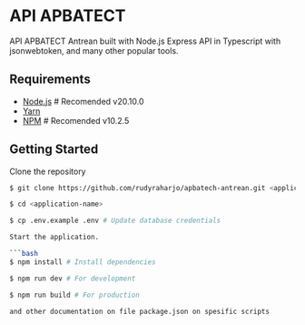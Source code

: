 # API APBATECT

API APBATECT Antrean built with Node.js Express API in Typescript with jsonwebtoken, and many other popular tools.

## Requirements

- [Node.js](https://yarnpkg.com/en/docs/install) # Recomended v20.10.0
- [Yarn](https://yarnpkg.com/en/docs/install)
- [NPM](https://docs.npmjs.com/getting-started/installing-node) # Recomended v10.2.5

## Getting Started

Clone the repository

```bash
$ git clone https://github.com/rudyraharjo/apbatech-antrean.git <application-name>

$ cd <application-name>

$ cp .env.example .env # Update database credentials

Start the application.

```bash
$ npm install # Install dependencies

$ npm run dev # For development

$ npm run build # For production

and other documentation on file package.json on spesific scripts
```